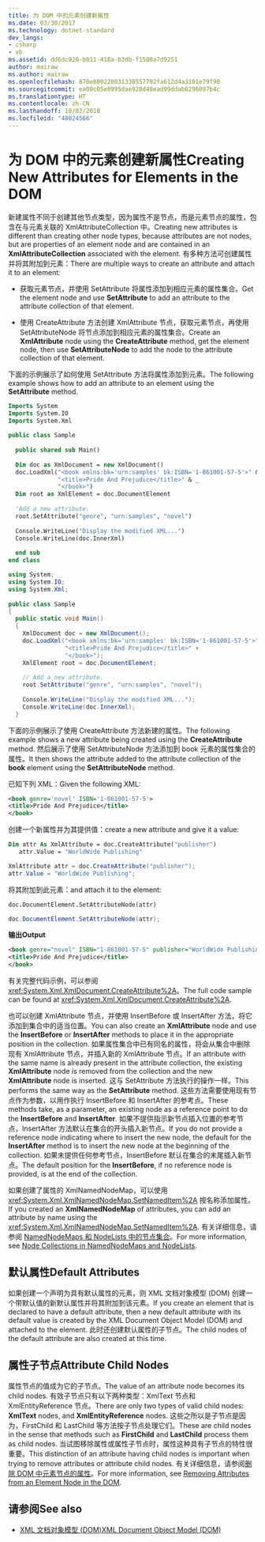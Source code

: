 ```yaml
---
title: 为 DOM 中的元素创建新属性
ms.date: 03/30/2017
ms.technology: dotnet-standard
dev_langs:
- csharp
- vb
ms.assetid: dd6dc920-b011-418a-b3db-f1580a7d9251
author: mairaw
ms.author: mairaw
ms.openlocfilehash: 870e800220031338557792fa612d4a3101e79f90
ms.sourcegitcommit: ea00c05e0995dae928d48ead99ddab6296097b4c
ms.translationtype: HT
ms.contentlocale: zh-CN
ms.lasthandoff: 10/02/2018
ms.locfileid: "48024566"
---
```

# <a name="creating-new-attributes-for-elements-in-the-dom"></a><span data-ttu-id="da6e7-102">为 DOM 中的元素创建新属性</span><span class="sxs-lookup"><span data-stu-id="da6e7-102">Creating New Attributes for Elements in the DOM</span></span>
<span data-ttu-id="da6e7-103">新建属性不同于创建其他节点类型，因为属性不是节点，而是元素节点的属性，包含在与元素关联的 XmlAttributeCollection 中。</span><span class="sxs-lookup"><span data-stu-id="da6e7-103">Creating new attributes is different than creating other node types, because attributes are not nodes, but are properties of an element node and are contained in an **XmlAttributeCollection** associated with the element.</span></span> <span data-ttu-id="da6e7-104">有多种方法可创建属性并将其附加到元素：</span><span class="sxs-lookup"><span data-stu-id="da6e7-104">There are multiple ways to create an attribute and attach it to an element:</span></span>  
  
-   <span data-ttu-id="da6e7-105">获取元素节点，并使用 SetAttribute 将属性添加到相应元素的属性集合。</span><span class="sxs-lookup"><span data-stu-id="da6e7-105">Get the element node and use **SetAttribute** to add an attribute to the attribute collection of that element.</span></span>  
  
-   <span data-ttu-id="da6e7-106">使用 CreateAttribute 方法创建 XmlAttribute 节点，获取元素节点，再使用 SetAttributeNode 将节点添加到相应元素的属性集合。</span><span class="sxs-lookup"><span data-stu-id="da6e7-106">Create an **XmlAttribute** node using the **CreateAttribute** method, get the element node, then use **SetAttributeNode** to add the node to the attribute collection of that element.</span></span>  
  
 <span data-ttu-id="da6e7-107">下面的示例展示了如何使用 SetAttribute 方法将属性添加到元素。</span><span class="sxs-lookup"><span data-stu-id="da6e7-107">The following example shows how to add an attribute to an element using the **SetAttribute** method.</span></span>  
  
```vb  
Imports System  
Imports System.IO  
Imports System.Xml  
  
public class Sample  
  
  public shared sub Main()  
  
  Dim doc as XmlDocument = new XmlDocument()  
  doc.LoadXml("<book xmlns:bk='urn:samples' bk:ISBN='1-861001-57-5'>" & _  
              "<title>Pride And Prejudice</title>" & _  
              "</book>")  
  Dim root as XmlElement = doc.DocumentElement  
  
  'Add a new attribute.  
  root.SetAttribute("genre", "urn:samples", "novel")  
  
  Console.WriteLine("Display the modified XML...")  
  Console.WriteLine(doc.InnerXml)  
  
  end sub  
end class  
```  
  
```csharp  
using System;  
using System.IO;  
using System.Xml;  
  
public class Sample  
{  
  public static void Main()  
  {  
    XmlDocument doc = new XmlDocument();  
    doc.LoadXml("<book xmlns:bk='urn:samples' bk:ISBN='1-861001-57-5'>" +  
                "<title>Pride And Prejudice</title>" +  
                "</book>");  
    XmlElement root = doc.DocumentElement;  
  
    // Add a new attribute.  
    root.SetAttribute("genre", "urn:samples", "novel");  
  
    Console.WriteLine("Display the modified XML...");  
    Console.WriteLine(doc.InnerXml);  
  }  
```  
  
 <span data-ttu-id="da6e7-108">下面的示例展示了使用 CreateAttribute 方法新建的属性。</span><span class="sxs-lookup"><span data-stu-id="da6e7-108">The following example shows a new attribute being created using the **CreateAttribute** method.</span></span> <span data-ttu-id="da6e7-109">然后展示了使用 SetAttributeNode 方法添加到 book 元素的属性集合的属性。</span><span class="sxs-lookup"><span data-stu-id="da6e7-109">It then shows the attribute added to the attribute collection of the **book** element using the **SetAttributeNode** method.</span></span>  
  
 <span data-ttu-id="da6e7-110">已知下列 XML：</span><span class="sxs-lookup"><span data-stu-id="da6e7-110">Given the following XML:</span></span>  
  
```xml  
<book genre='novel' ISBN='1-861001-57-5'>  
<title>Pride And Prejudice</title>  
</book>  
```  
  
 <span data-ttu-id="da6e7-111">创建一个新属性并为其提供值：</span><span class="sxs-lookup"><span data-stu-id="da6e7-111">create a new attribute and give it a value:</span></span>  
  
```vb  
Dim attr As XmlAttribute = doc.CreateAttribute("publisher")  
   attr.Value = "WorldWide Publishing"  
```  
  
```csharp  
XmlAttribute attr = doc.CreateAttribute("publisher");  
attr.Value = "WorldWide Publishing";  
```  
  
 <span data-ttu-id="da6e7-112">将其附加到此元素：</span><span class="sxs-lookup"><span data-stu-id="da6e7-112">and attach it to the element:</span></span>  
  
```vb  
doc.DocumentElement.SetAttributeNode(attr)  
```  
  
```csharp  
doc.DocumentElement.SetAttributeNode(attr);  
```  
  
 <span data-ttu-id="da6e7-113">**输出**</span><span class="sxs-lookup"><span data-stu-id="da6e7-113">**Output**</span></span>  
  
```xml  
<book genre="novel" ISBN="1-861001-57-5" publisher="WorldWide Publishing">  
<title>Pride And Prejudice</title>  
</book>  
```  
  
 <span data-ttu-id="da6e7-114">有关完整代码示例，可以参阅 <xref:System.Xml.XmlDocument.CreateAttribute%2A>。</span><span class="sxs-lookup"><span data-stu-id="da6e7-114">The full code sample can be found at <xref:System.Xml.XmlDocument.CreateAttribute%2A>.</span></span>  
  
 <span data-ttu-id="da6e7-115">也可以创建 XmlAttribute 节点，并使用 InsertBefore 或 InsertAfter 方法，将它添加到集合中的适当位置。</span><span class="sxs-lookup"><span data-stu-id="da6e7-115">You can also create an **XmlAttribute** node and use the **InsertBefore** or **InsertAfter** methods to place it in the appropriate position in the collection.</span></span> <span data-ttu-id="da6e7-116">如果属性集合中已有同名的属性，将会从集合中删除现有 XmlAttribute 节点，并插入新的 XmlAttribute 节点。</span><span class="sxs-lookup"><span data-stu-id="da6e7-116">If an attribute with the same name is already present in the attribute collection, the existing **XmlAttribute** node is removed from the collection and the new **XmlAttribute** node is inserted.</span></span> <span data-ttu-id="da6e7-117">这与 SetAttribute 方法执行的操作一样。</span><span class="sxs-lookup"><span data-stu-id="da6e7-117">This performs the same way as the **SetAttribute** method.</span></span> <span data-ttu-id="da6e7-118">这些方法需要使用现有节点作为参数，以用作执行 InsertBefore 和 InsertAfter 的参考点。</span><span class="sxs-lookup"><span data-stu-id="da6e7-118">These methods take, as a parameter, an existing node as a reference point to do the **InsertBefore** and **InsertAfter**.</span></span> <span data-ttu-id="da6e7-119">如果不提供指示新节点插入位置的参考节点，InsertAfter 方法默认在集合的开头插入新节点。</span><span class="sxs-lookup"><span data-stu-id="da6e7-119">If you do not provide a reference node indicating where to insert the new node, the default for the **InsertAfter** method is to insert the new node at the beginning of the collection.</span></span> <span data-ttu-id="da6e7-120">如果未提供任何参考节点，InsertBefore 默认在集合的末尾插入新节点。</span><span class="sxs-lookup"><span data-stu-id="da6e7-120">The default position for the **InsertBefore**, if no reference node is provided, is at the end of the collection.</span></span>  
  
 <span data-ttu-id="da6e7-121">如果创建了属性的 XmlNamedNodeMap，可以使用 <xref:System.Xml.XmlNamedNodeMap.SetNamedItem%2A> 按名称添加属性。</span><span class="sxs-lookup"><span data-stu-id="da6e7-121">If you created an **XmlNamedNodeMap** of attributes, you can add an attribute by name using the <xref:System.Xml.XmlNamedNodeMap.SetNamedItem%2A>.</span></span> <span data-ttu-id="da6e7-122">有关详细信息，请参阅 [NamedNodeMaps 和 NodeLists 中的节点集合](../../../../docs/standard/data/xml/node-collections-in-namednodemaps-and-nodelists.md)。</span><span class="sxs-lookup"><span data-stu-id="da6e7-122">For more information, see [Node Collections in NamedNodeMaps and NodeLists](../../../../docs/standard/data/xml/node-collections-in-namednodemaps-and-nodelists.md).</span></span>  
  
## <a name="default-attributes"></a><span data-ttu-id="da6e7-123">默认属性</span><span class="sxs-lookup"><span data-stu-id="da6e7-123">Default Attributes</span></span>  
 <span data-ttu-id="da6e7-124">如果创建一个声明为具有默认属性的元素，则 XML 文档对象模型 (DOM) 创建一个带默认值的新默认属性并将其附加到该元素。</span><span class="sxs-lookup"><span data-stu-id="da6e7-124">If you create an element that is declared to have a default attribute, then a new default attribute with its default value is created by the XML Document Object Model (DOM) and attached to the element.</span></span> <span data-ttu-id="da6e7-125">此时还创建默认属性的子节点。</span><span class="sxs-lookup"><span data-stu-id="da6e7-125">The child nodes of the default attribute are also created at this time.</span></span>  
  
## <a name="attribute-child-nodes"></a><span data-ttu-id="da6e7-126">属性子节点</span><span class="sxs-lookup"><span data-stu-id="da6e7-126">Attribute Child Nodes</span></span>  
 <span data-ttu-id="da6e7-127">属性节点的值成为它的子节点。</span><span class="sxs-lookup"><span data-stu-id="da6e7-127">The value of an attribute node becomes its child nodes.</span></span> <span data-ttu-id="da6e7-128">有效子节点只有以下两种类型：XmlText 节点和 XmlEntityReference 节点。</span><span class="sxs-lookup"><span data-stu-id="da6e7-128">There are only two types of valid child nodes: **XmlText** nodes, and **XmlEntityReference** nodes.</span></span> <span data-ttu-id="da6e7-129">这些之所以是子节点是因为，FirstChild 和 LastChild 等方法按子节点处理它们。</span><span class="sxs-lookup"><span data-stu-id="da6e7-129">These are child nodes in the sense that methods such as **FirstChild** and **LastChild** process them as child nodes.</span></span> <span data-ttu-id="da6e7-130">当试图移除属性或属性子节点时，属性这种具有子节点的特性很重要。</span><span class="sxs-lookup"><span data-stu-id="da6e7-130">This distinction of an attribute having child nodes is important when trying to remove attributes or attribute child nodes.</span></span> <span data-ttu-id="da6e7-131">有关详细信息，请参阅[删除 DOM 中元素节点的属性](../../../../docs/standard/data/xml/removing-attributes-from-an-element-node-in-the-dom.md)。</span><span class="sxs-lookup"><span data-stu-id="da6e7-131">For more information, see [Removing Attributes from an Element Node in the DOM](../../../../docs/standard/data/xml/removing-attributes-from-an-element-node-in-the-dom.md).</span></span>  
  
## <a name="see-also"></a><span data-ttu-id="da6e7-132">请参阅</span><span class="sxs-lookup"><span data-stu-id="da6e7-132">See also</span></span>

- [<span data-ttu-id="da6e7-133">XML 文档对象模型 (DOM)</span><span class="sxs-lookup"><span data-stu-id="da6e7-133">XML Document Object Model (DOM)</span></span>](../../../../docs/standard/data/xml/xml-document-object-model-dom.md)
